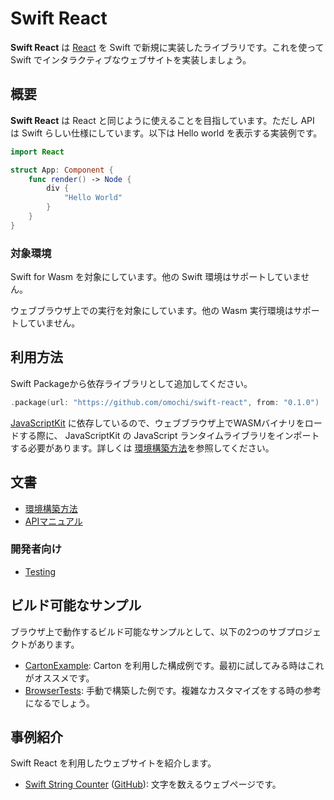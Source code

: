 # Swift React

**Swift React** は [React](https://ja.react.dev) を Swift で新規に実装したライブラリです。これを使って Swift でインタラクティブなウェブサイトを実装しましょう。

## 概要

**Swift React** は React と同じように使えることを目指しています。ただし API は Swift らしい仕様にしています。以下は Hello world を表示する実装例です。

```swift
import React

struct App: Component {
    func render() -> Node {
        div {
            "Hello World"
        }
    }
}
```

### 対象環境

Swift for Wasm を対象にしています。他の Swift 環境はサポートしていません。

ウェブブラウザ上での実行を対象にしています。他の Wasm 実行環境はサポートしていません。

## 利用方法

Swift Packageから依存ライブラリとして追加してください。

```swift
.package(url: "https://github.com/omochi/swift-react", from: "0.1.0")
```

[JavaScriptKit](https://github.com/swiftwasm/JavaScriptKit) に依存しているので、ウェブブラウザ上でWASMバイナリをロードする際に、 JavaScriptKit の JavaScript ランタイムライブラリをインポートする必要があります。詳しくは [環境構築方法](./docs/configure.ja.md)を参照してください。

## 文書

- [環境構築方法](./docs/configure.ja.md)
- [APIマニュアル](./docs/api.md)

### 開発者向け

- [Testing](./docs/testing.md)

## ビルド可能なサンプル

ブラウザ上で動作するビルド可能なサンプルとして、以下の2つのサブプロジェクトがあります。

- [CartonExample](./CartonExample): Carton を利用した構成例です。最初に試してみる時はこれがオススメです。
- [BrowserTests](./BrowserTests): 手動で構築した例です。複雑なカスタマイズをする時の参考になるでしょう。

## 事例紹介

Swift React を利用したウェブサイトを紹介します。

- [Swift String Counter](https://omochi.github.io/swift-string-counter-web) ([GitHub](https://github.com/omochi/swift-string-counter-web)): 文字を数えるウェブページです。

